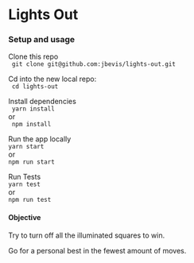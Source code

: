 # Lights Out

### Setup and usage
Clone this repo  
` git clone git@github.com:jbevis/lights-out.git`

Cd into the new local repo:  
` cd lights-out`

Install dependencies  
` yarn install`  
or  
` npm install`

Run the app locally  
`yarn start`  
or  
`npm run start`

Run Tests  
`yarn test`  
or  
`npm run test`

#### Objective

Try to turn off all the illuminated squares to win.

Go for a personal best in the fewest amount of moves.

